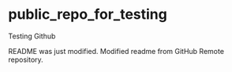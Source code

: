 # public_repo_for_testing
Testing Github

README was just modified. Modified readme from GitHub Remote repository.
